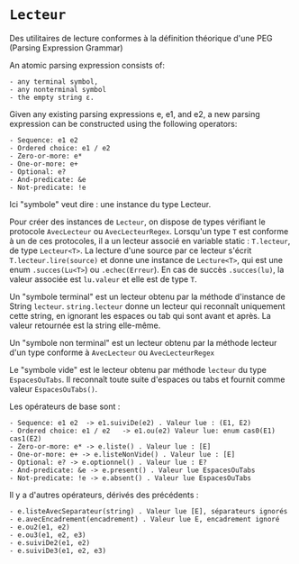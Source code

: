 # ``Lecteur``

Des utilitaires de lecture conformes à la définition théorique d'une PEG (Parsing Expression Grammar)

An atomic parsing expression consists of:

    - any terminal symbol,
    - any nonterminal symbol
    - the empty string ε.

Given any existing parsing expressions e, e1, and e2, a new parsing expression can be constructed using the following operators:

    - Sequence: e1 e2
    - Ordered choice: e1 / e2
    - Zero-or-more: e*
    - One-or-more: e+
    - Optional: e?
    - And-predicate: &e
    - Not-predicate: !e


Ici "symbole" veut dire : une instance du type Lecteur.

Pour créer des instances de `Lecteur`, on dispose de types vérifiant le protocole `AvecLecteur` ou `AvecLecteurRegex`. Lorsqu'un type `T` est conforme à un de ces protocoles, il a un lecteur associé en variable static : `T.lecteur`, de type `Lecteur<T>`. La lecture d'une source par ce lecteur s'écrit `T.lecteur.lire(source)` et donne une instance de `Lecture<T>`, qui est une enum `.succes(Lu<T>`) ou `.echec(Erreur`). En cas de succès `.succes(lu)`, la valeur associée est `lu.valeur` et elle est de type `T`.

Un "symbole terminal" est un lecteur obtenu par la méthode d'instance de String  `lecteur`. `string.lecteur` donne un lecteur qui reconnaît uniquement cette string, en ignorant les espaces ou tab qui sont avant et après. La valeur retournée est la string elle-même.

Un "symbole non terminal" est un lecteur obtenu par la méthode lecteur d'un type conforme à `AvecLecteur` ou `AvecLecteurRegex`

Le "symbole vide" est le lecteur obtenu par méthode `lecteur` du type `EspacesOuTabs`. Il reconnaît toute suite d'espaces ou tabs et fournit comme valeur `EspacesOuTabs()`.

Les opérateurs de base sont : 

    - Sequence: e1 e2  -> e1.suiviDe(e2) . Valeur lue : (E1, E2)
    - Ordered choice: e1 / e2   -> e1.ou(e2) Valeur lue: enum cas0(E1) cas1(E2)
    - Zero-or-more: e* -> e.liste() . Valeur lue : [E]
    - One-or-more: e+ -> e.listeNonVide() . Valeur lue : [E]
    - Optional: e? -> e.optionnel() . Valeur lue : E?
    - And-predicate: &e -> e.present() . Valeur lue EspacesOuTabs
    - Not-predicate: !e -> e.absent() . Valeur lue EspacesOuTabs


Il y a d'autres opérateurs, dérivés des précédents :

	- e.listeAvecSeparateur(string) . Valeur lue [E], séparateurs ignorés
	- e.avecEncadrement(encadrement) . Valeur lue E, encadrement ignoré
	- e.ou2(e1, e2)
	- e.ou3(e1, e2, e3)
	- e.suiviDe2(e1, e2)
	- e.suiviDe3(e1, e2, e3)

